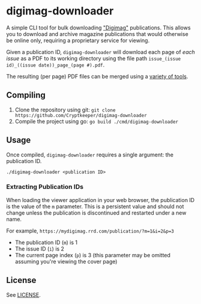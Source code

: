 # digimag-downloader
A simple CLI tool for bulk downloading ["Digimag"](https://mydigimag.rrd.com/) publications. This allows you to download and archive magazine publications that would otherwise be online only, requiring a proprietary service for viewing.

Given a publication ID, `digimag-downloader` will download each page of _each issue_ as a PDF to its working directory using the file path `issue_(issue id)_((issue date))_page_(page #).pdf`.

The resulting (per page) PDF files can be merged using a [variety of tools](https://superuser.com/questions/54041/how-to-merge-pdfs-using-imagemagick-resolution-problem).

## Compiling
1. Clone the repository using git: `git clone https://github.com/Cryptkeeper/digimag-downloader`
2. Compile the project using go: `go build ./cmd/digimag-downloader`

## Usage
Once compiled, `digimag-downloader` requires a single argument: the publication ID.

`./digimag-downloader <publication ID>`

### Extracting Publication IDs
When loading the viewer application in your web browser, the publication ID is the value of the `m` parameter. This is a persistent value and should not change unless the publication is discontinued and restarted under a new name.

For example, `https://mydigimag.rrd.com/publication/?m=1&i=2&p=3`
* The publication ID (`m`) is 1
* The issue ID (`i`) is 2
* The current page index (`p`) is 3 (this parameter may be omitted assuming you're viewing the cover page)

## License
See [LICENSE](LICENSE).
